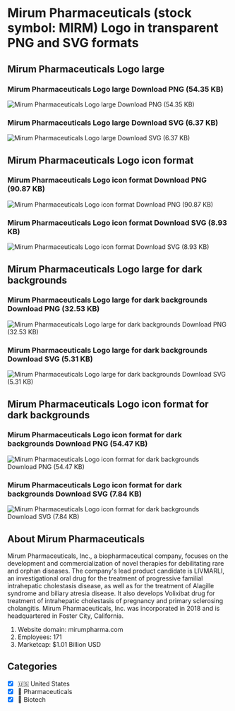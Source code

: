 # Mirum Pharmaceuticals (stock symbol: MIRM) Logo in transparent PNG and SVG formats

## Mirum Pharmaceuticals Logo large

### Mirum Pharmaceuticals Logo large Download PNG (54.35 KB)

![Mirum Pharmaceuticals Logo large Download PNG (54.35 KB)](/img/orig/MIRM_BIG-64e8aaee.png)

### Mirum Pharmaceuticals Logo large Download SVG (6.37 KB)

![Mirum Pharmaceuticals Logo large Download SVG (6.37 KB)](/img/orig/MIRM_BIG-2d52fdf3.svg)

## Mirum Pharmaceuticals Logo icon format

### Mirum Pharmaceuticals Logo icon format Download PNG (90.87 KB)

![Mirum Pharmaceuticals Logo icon format Download PNG (90.87 KB)](/img/orig/MIRM-601a86ce.png)

### Mirum Pharmaceuticals Logo icon format Download SVG (8.93 KB)

![Mirum Pharmaceuticals Logo icon format Download SVG (8.93 KB)](/img/orig/MIRM-5a8f2f73.svg)

## Mirum Pharmaceuticals Logo large for dark backgrounds

### Mirum Pharmaceuticals Logo large for dark backgrounds Download PNG (32.53 KB)

![Mirum Pharmaceuticals Logo large for dark backgrounds Download PNG (32.53 KB)](/img/orig/MIRM_BIG.D-f6dd0d55.png)

### Mirum Pharmaceuticals Logo large for dark backgrounds Download SVG (5.31 KB)

![Mirum Pharmaceuticals Logo large for dark backgrounds Download SVG (5.31 KB)](/img/orig/MIRM_BIG.D-a9f01c52.svg)

## Mirum Pharmaceuticals Logo icon format for dark backgrounds

### Mirum Pharmaceuticals Logo icon format for dark backgrounds Download PNG (54.47 KB)

![Mirum Pharmaceuticals Logo icon format for dark backgrounds Download PNG (54.47 KB)](/img/orig/MIRM.D-1ed42562.png)

### Mirum Pharmaceuticals Logo icon format for dark backgrounds Download SVG (7.84 KB)

![Mirum Pharmaceuticals Logo icon format for dark backgrounds Download SVG (7.84 KB)](/img/orig/MIRM.D-32c50575.svg)

## About Mirum Pharmaceuticals

Mirum Pharmaceuticals, Inc., a biopharmaceutical company, focuses on the development and commercialization of novel therapies for debilitating rare and orphan diseases. The company's lead product candidate is LIVMARLI, an investigational oral drug for the treatment of progressive familial intrahepatic cholestasis disease, as well as for the treatment of Alagille syndrome and biliary atresia disease. It also develops Volixibat drug for treatment of intrahepatic cholestasis of pregnancy and primary sclerosing cholangitis. Mirum Pharmaceuticals, Inc. was incorporated in 2018 and is headquartered in Foster City, California.

1. Website domain: mirumpharma.com
2. Employees: 171
3. Marketcap: $1.01 Billion USD


## Categories
- [x] 🇺🇸 United States
- [x] 💊 Pharmaceuticals
- [x] 🧬 Biotech
